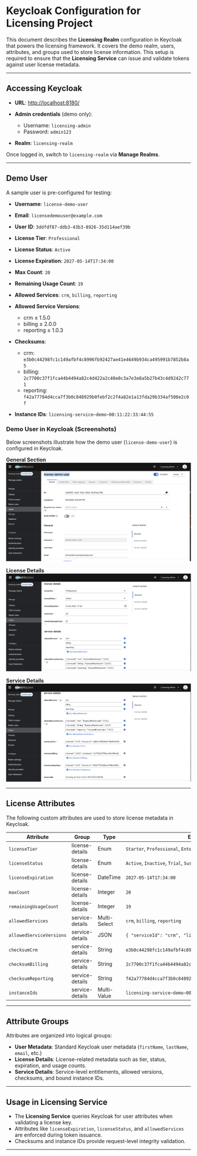 # Keycloak Configuration for Licensing Project

This document describes the **Licensing Realm** configuration in Keycloak that powers the licensing framework. It covers the demo realm, users, attributes, and groups used to store license information. This setup is required to ensure that the **Licensing Service** can issue and validate tokens against user license metadata.

---

## Accessing Keycloak

* **URL**: [http://localhost:8180/](http://localhost:8180/)
* **Admin credentials** (demo only):

    * Username: `licensing-admin`
    * Password: `admin123`
* **Realm**: `licensing-realm`

Once logged in, switch to `licensing-realm` via **Manage Realms**.

---

## Demo User

A sample user is pre-configured for testing:

* **Username**: `license-demo-user`
* **Email**: `licensedemouser@example.com`
* **User ID**: `3ddfdf87-ddb3-43b3-8926-35d114aef39b`
* **License Tier**: `Professional`
* **License Status**: `Active`
* **License Expiration**: `2027-05-14T17:34:00`
* **Max Count**: `20`
* **Remaining Usage Count**: `19`
* **Allowed Services**: `crm`, `billing`, `reporting`
* **Allowed Service Versions**:

    * crm ≤ 1.5.0
    * billing ≤ 2.0.0
    * reporting ≤ 1.0.3
* **Checksums**:

    * crm: `e3b0c44298fc1c149afbf4c8996fb92427ae41e4649b934ca495991b7852b8a5`
    * billing: `2c7700c37f1fca44b4494a82c4d422a2c40e0c3a7e3e8a5b27b43c4d9242c771`
    * reporting: `f42a77784d4cca7f3b0c848929b0febf2c2f4a82e1a13fda29b334af508e2c0f`
* **Instance IDs**: `licensing-service~demo~00:11:22:33:44:55`

### Demo User in Keycloak (Screenshots)

Below screenshots illustrate how the demo user (`license-demo-user`) is configured in Keycloak.

**General Section**
![Demo user general](images/keycloak-demo-user-general.png)

**License Details**
![Demo user license details](images/keycloak-demo-user-license-details.png)

**Service Details**
![Demo user service details](images/keycloak-demo-user-service-details.png)

---

## License Attributes

The following custom attributes are used to store license metadata in Keycloak.

| Attribute                | Group           | Type         | Example Value(s)                                                   |
| ------------------------ | --------------- | ------------ | ------------------------------------------------------------------ |
| `licenseTier`            | license-details | Enum         | `Starter`, `Professional`, `Enterprise`                            |
| `licenseStatus`          | license-details | Enum         | `Active`, `Inactive`, `Trial`, `Suspended`, `Expired`              |
| `licenseExpiration`      | license-details | DateTime     | `2027-05-14T17:34:00`                                              |
| `maxCount`               | license-details | Integer      | `20`                                                               |
| `remainingUsageCount`    | license-details | Integer      | `19`                                                               |
| `allowedServices`        | service-details | Multi-Select | `crm`, `billing`, `reporting`                                      |
| `allowedServiceVersions` | service-details | JSON         | `{ "serviceId": "crm", "licensedMaxVersion": "1.5.0" }`            |
| `checksumCrm`            | service-details | String       | `e3b0c44298fc1c149afbf4c8996fb92427ae41e4649b934ca495991b7852b8a5` |
| `checksumBilling`        | service-details | String       | `2c7700c37f1fca44b4494a82c4d422a2c40e0c3a7e3e8a5b27b43c4d9242c771` |
| `checksumReporting`      | service-details | String       | `f42a77784d4cca7f3b0c848929b0febf2c2f4a82e1a13fda29b334af508e2c0f` |
| `instanceIds`            | service-details | Multi-Value  | `licensing-service~demo~00:11:22:33:44:55`                         |

---

## Attribute Groups

Attributes are organized into logical groups:

* **User Metadata**: Standard Keycloak user metadata (`firstName`, `lastName`, `email`, etc.)
* **License Details**: License-related metadata such as tier, status, expiration, and usage counts.
* **Service Details**: Service-level entitlements, allowed versions, checksums, and bound instance IDs.

---

## Usage in Licensing Service

* The **Licensing Service** queries Keycloak for user attributes when validating a license key.
* Attributes like `licenseExpiration`, `licenseStatus`, and `allowedServices` are enforced during token issuance.
* Checksums and instance IDs provide request-level integrity validation.

---
